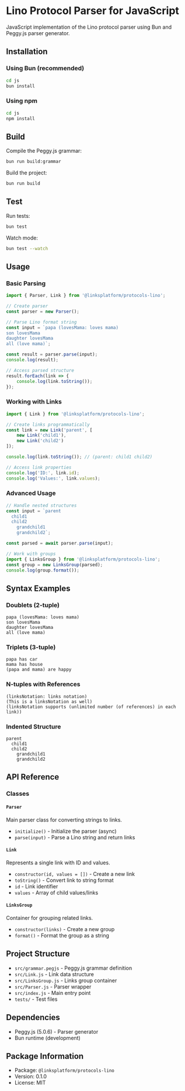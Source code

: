 # Lino Protocol Parser for JavaScript

JavaScript implementation of the Lino protocol parser using Bun and Peggy.js parser generator.

## Installation

### Using Bun (recommended)

```bash
cd js
bun install
```

### Using npm

```bash
cd js
npm install
```

## Build

Compile the Peggy.js grammar:

```bash
bun run build:grammar
```

Build the project:

```bash
bun run build
```

## Test

Run tests:

```bash
bun test
```

Watch mode:

```bash
bun test --watch
```

## Usage

### Basic Parsing

```javascript
import { Parser, Link } from '@linksplatform/protocols-lino';

// Create parser
const parser = new Parser();

// Parse Lino format string
const input = `papa (lovesMama: loves mama)
son lovesMama
daughter lovesMama
all (love mama)`;

const result = parser.parse(input);
console.log(result);

// Access parsed structure
result.forEach(link => {
    console.log(link.toString());
});
```

### Working with Links

```javascript
import { Link } from '@linksplatform/protocols-lino';

// Create links programmatically
const link = new Link('parent', [
    new Link('child1'),
    new Link('child2')
]);

console.log(link.toString()); // (parent: child1 child2)

// Access link properties
console.log('ID:', link.id);
console.log('Values:', link.values);
```

### Advanced Usage

```javascript
// Handle nested structures
const input = `parent
  child1
  child2
    grandchild1
    grandchild2`;

const parsed = await parser.parse(input);

// Work with groups
import { LinksGroup } from '@linksplatform/protocols-lino';
const group = new LinksGroup(parsed);
console.log(group.format());
```

## Syntax Examples

### Doublets (2-tuple)
```
papa (lovesMama: loves mama)
son lovesMama
daughter lovesMama
all (love mama)
```

### Triplets (3-tuple)
```
papa has car
mama has house
(papa and mama) are happy
```

### N-tuples with References
```
(linksNotation: links notation)
(This is a linksNotation as well)
(linksNotation supports (unlimited number (of references) in each link))
```

### Indented Structure
```
parent
  child1
  child2
    grandchild1
    grandchild2
```

## API Reference

### Classes

#### `Parser`
Main parser class for converting strings to links.
- `initialize()` - Initialize the parser (async)
- `parse(input)` - Parse a Lino string and return links

#### `Link`
Represents a single link with ID and values.
- `constructor(id, values = [])` - Create a new link
- `toString()` - Convert link to string format
- `id` - Link identifier
- `values` - Array of child values/links

#### `LinksGroup`
Container for grouping related links.
- `constructor(links)` - Create a new group
- `format()` - Format the group as a string

## Project Structure

- `src/grammar.pegjs` - Peggy.js grammar definition
- `src/Link.js` - Link data structure
- `src/LinksGroup.js` - Links group container  
- `src/Parser.js` - Parser wrapper
- `src/index.js` - Main entry point
- `tests/` - Test files

## Dependencies

- Peggy.js (5.0.6) - Parser generator
- Bun runtime (development)

## Package Information

- Package: `@linksplatform/protocols-lino`
- Version: 0.1.0
- License: MIT